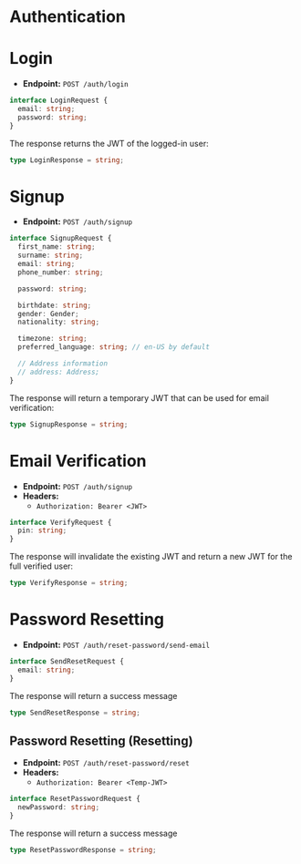 # Authentication

# Login

- **Endpoint:** `POST /auth/login`

```ts
interface LoginRequest {
  email: string;
  password: string;
}
```

The response returns the JWT of the logged-in user:

```ts
type LoginResponse = string;
```

# Signup

- **Endpoint:** `POST /auth/signup`

```ts
interface SignupRequest {
  first_name: string;
  surname: string;
  email: string;
  phone_number: string;

  password: string;

  birthdate: string;
  gender: Gender;
  nationality: string;

  timezone: string;
  preferred_language: string; // en-US by default

  // Address information
  // address: Address;
}
```

The response will return a temporary JWT that can be used for email verification:

```ts
type SignupResponse = string;
```

# Email Verification

- **Endpoint:** `POST /auth/signup`
- **Headers:**
  - `Authorization: Bearer <JWT>`

```ts
interface VerifyRequest {
  pin: string;
}
```

The response will invalidate the existing JWT and return a new JWT for the full verified user:

```ts
type VerifyResponse = string;
```

# Password Resetting

- **Endpoint:** `POST /auth/reset-password/send-email`

```ts
interface SendResetRequest {
  email: string;
}
```

The response will return a success message

```ts
type SendResetResponse = string;
```

## Password Resetting (Resetting)

- **Endpoint:** `POST /auth/reset-password/reset`
- **Headers:**
  - `Authorization: Bearer <Temp-JWT>`

```ts
interface ResetPasswordRequest {
  newPassword: string;
}
```

The response will return a success message

```ts
type ResetPasswordResponse = string;
```
